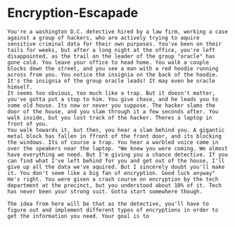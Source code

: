 # Encryption-Escapade
    You're a washington D.C. detective hired by a law firm, working a case against a group of hackers, who are actively trying to aquire sensitive criminal data for their own purposes. You've been on their tails for weeks, but after a long night at the office, you're left disappointed, as the trail on the leader of the group "oracle" has gone cold. You leave your office to head home. You walk a couple blocks down the street, and you see a man with a red hoodie running across from you. You notice the insignia on the back of the hoodie. It's the insignia of the group oracle leads! It may even be oracle himself. 
    It seems too obvious, too much like a trap. But it doesn't matter, you've gotta put a stop to him. You give chase, and he leads you to some old house. Its now or never you suppose. The hacker slams the door of the house, and you slam through it a few seconds after. You walk inside, but you lost track of the hacker. Theres a laptop in front of you. 
    You walk towards it, but then, you hear a slam behind you. A gigantic metal block has fallen in ffront of the front door, and its blocking the windows. Its of course a trap. You hear a warbled voice come in over the speakers near the laptop. "We knew you were coming. We almost have everything we need. But I'm giving you a chance detective. If you can find what I've left behind for you and get out of the house, I'll give up all the data we've aquired. But I sincerely doubt you'll make it. You don't seem like a big fan of encryption. Good luck anyway"
    He's right. You were given a crash course on encryption by the tech department at the precinct, but you understood about 10% of it. Tech has never been your strong suit. Gotta start somewhere though.

    The idea from here will be that as the detective, you'll have to figure out and implement different types of encryptions in order to get the information you need. Your goal is to     
